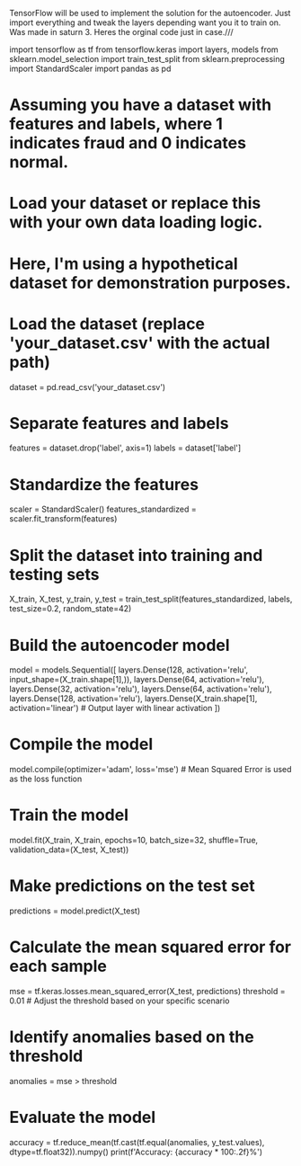 TensorFlow will be used to implement the solution for the autoencoder.
Just import everything and tweak the layers depending want you it to train on.
Was made in saturn 3.
Heres the orginal code just in case.///

import tensorflow as tf
from tensorflow.keras import layers, models
from sklearn.model_selection import train_test_split
from sklearn.preprocessing import StandardScaler
import pandas as pd

# Assuming you have a dataset with features and labels, where 1 indicates fraud and 0 indicates normal.
# Load your dataset or replace this with your own data loading logic.
# Here, I'm using a hypothetical dataset for demonstration purposes.

# Load the dataset (replace 'your_dataset.csv' with the actual path)
dataset = pd.read_csv('your_dataset.csv')

# Separate features and labels
features = dataset.drop('label', axis=1)
labels = dataset['label']

# Standardize the features
scaler = StandardScaler()
features_standardized = scaler.fit_transform(features)

# Split the dataset into training and testing sets
X_train, X_test, y_train, y_test = train_test_split(features_standardized, labels, test_size=0.2, random_state=42)

# Build the autoencoder model
model = models.Sequential([
    layers.Dense(128, activation='relu', input_shape=(X_train.shape[1],)),
    layers.Dense(64, activation='relu'),
    layers.Dense(32, activation='relu'),
    layers.Dense(64, activation='relu'),
    layers.Dense(128, activation='relu'),
    layers.Dense(X_train.shape[1], activation='linear')  # Output layer with linear activation
])

# Compile the model
model.compile(optimizer='adam', loss='mse')  # Mean Squared Error is used as the loss function

# Train the model
model.fit(X_train, X_train, epochs=10, batch_size=32, shuffle=True, validation_data=(X_test, X_test))

# Make predictions on the test set
predictions = model.predict(X_test)

# Calculate the mean squared error for each sample
mse = tf.keras.losses.mean_squared_error(X_test, predictions)
threshold = 0.01  # Adjust the threshold based on your specific scenario

# Identify anomalies based on the threshold
anomalies = mse > threshold

# Evaluate the model
accuracy = tf.reduce_mean(tf.cast(tf.equal(anomalies, y_test.values), dtype=tf.float32)).numpy()
print(f'Accuracy: {accuracy * 100:.2f}%')

